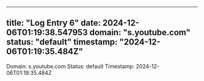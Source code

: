 
---
title: "Log Entry 6"
date: 2024-12-06T01:19:38.547953
domain: "s.youtube.com"
status: "default"
timestamp: "2024-12-06T01:19:35.484Z"
---

Domain: s.youtube.com
Status: default
Timestamp: 2024-12-06T01:19:35.484Z
